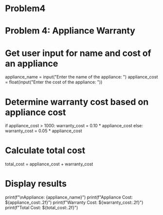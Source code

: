 # Problem4
# Problem 4: Appliance Warranty

# Get user input for name and cost of an appliance
appliance_name = input("Enter the name of the appliance: ")
appliance_cost = float(input("Enter the cost of the appliance: "))

# Determine warranty cost based on appliance cost
if appliance_cost > 1000:
    warranty_cost = 0.10 * appliance_cost
else:
    warranty_cost = 0.05 * appliance_cost

# Calculate total cost
total_cost = appliance_cost + warranty_cost

# Display results
print(f"\nAppliance: {appliance_name}")
print(f"Appliance Cost: ${appliance_cost:.2f}")
print(f"Warranty Cost: ${warranty_cost:.2f}")
print(f"Total Cost: ${total_cost:.2f}")
